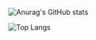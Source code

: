 ![Anurag's GitHub stats](https://github-readme-stats.vercel.app/api?username=wamynobe&show_icons=true&theme=radical&show=reviews&include_all_commits=true)

![Top Langs](https://github-readme-stats.vercel.app/api/top-langs/?username=wamynobe&layout=compact)
